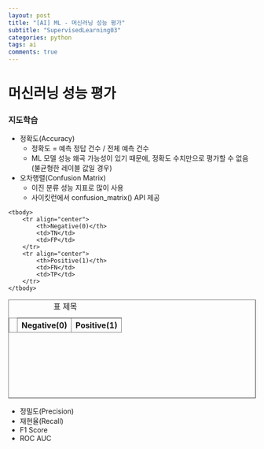 ```yaml
---
layout: post
title: "[AI] ML - 머신러닝 성능 평가"
subtitle: "SupervisedLearning03"
categories: python
tags: ai
comments: true
---
```


# 머신러닝 성능 평가

### 지도학습
- 정확도(Accuracy)
    - 정확도 = 예측 정답 건수 / 전체 예측 건수
    - ML 모델 성능 왜곡 가능성이 있기 때문에, 정확도 수치만으로 평가할 수 없음 (불균형한 레이블 값일 경우)
- 오차행렬(Confusion Matrix)
    - 이진 분류 성능 지표로 많이 사용
    - 사이킷런에서 confusion_matrix() API 제공

<table
    border="1"
    width="50%"
    height="200"
    cellspacing="5">
    <caption>표 제목</caption>
    <thead>
        <tr align="center">
            <td></td>
            <th>Negative(0)</th>
            <th>Positive(1)</th>
        </tr>
    </thead>

    <tbody>
        <tr align="center">
            <th>Negative(0)</th>
            <td>TN</td>
            <td>FP</td>
        </tr>
        <tr align="center">
            <th>Positive(1)</th>
            <td>FN</td>
            <td>TP</td>
        </tr>
    </tbody>
</table>

- 정밀도(Precision)
- 재현율(Recall)
- F1 Score
- ROC AUC